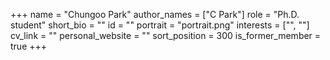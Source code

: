 +++
name = "Chungoo Park"
author_names = ["C Park"]
role = "Ph.D. student"
short_bio = ""
id = ""
portrait = "portrait.png"
interests = ["", ""]
cv_link = ""
personal_website = ""
sort_position = 300
is_former_member = true
+++

